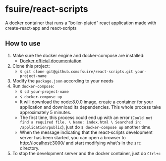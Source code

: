 # fsuire/react-scripts
A docker container that runs a "boiler-plated" react application made with create-react-app and react-scripts

## How to use

1. Make sure the docker engine and docker-compose are installed:
    - [Docker official documentation](https://docs.docker.com/compose/install/)
2. Clone this project:
    - `$ git clone git@github.com:fsuire/react-scripts.git your-project-name`
3. Modify the `package.json` according to your needs
4. Run `docker-compose`:
    - `$ cd your-project-name`
    - `$ docker-compose up`
    - It will download the node:8.0.0 image, create a container for your application and download its dependencies. This whole process take approximately 5 minutes.
    - The first time, this process could end up with an error (`Could not find a required file. \ Name: index.html \ Searched in: /application/public`), just  do `$ docker-compose up` another time.
    - When the message indicating that the react-scripts development server has been started, you can open a browser to [http://localhost:3000/](http://localhost:3000/) and start modifying what's in the `src` directory.
5. To stop the development server and the docker container, just do `Ctrl+c`
